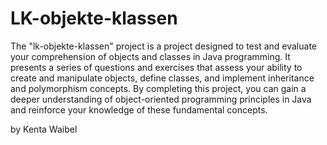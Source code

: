 # LK-objekte-klassen

The "lk-objekte-klassen" project is a project designed to test and evaluate your comprehension of objects and classes in Java programming. 
It presents a series of questions and exercises that assess your ability to create and manipulate objects, define classes, and implement inheritance and polymorphism concepts. 
By completing this project, you can gain a deeper understanding of object-oriented programming principles in Java and reinforce your knowledge of these fundamental concepts.

by Kenta Waibel
